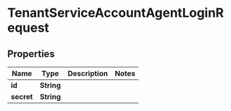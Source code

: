 

# TenantServiceAccountAgentLoginRequest

## Properties

Name | Type | Description | Notes
------------ | ------------- | ------------- | -------------
**id** | **String** |  | 
**secret** | **String** |  | 



